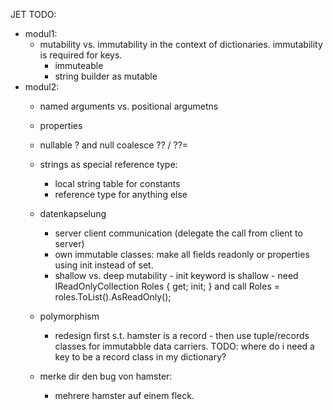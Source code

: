 JET TODO:
* modul1:
    * mutability vs. immutability in the context of dictionaries. immutability is required for keys.
        * immuteable
        * string builder as mutable
* modul2: 
    * named arguments vs. positional argumetns
    * properties 
    * nullable ? and null coalesce ?? / ??=
    * strings as special reference type: 
        * local string table for constants
        * reference type for anything else
    * datenkapselung
        * server client communication (delegate the call from client to server)
        * own immutable classes: make all fields readonly or properties using init instead of set. 
        * shallow vs. deep mutability - init keyword is shallow - need IReadOnlyCollection<string> Roles { get; init; } and call Roles = roles.ToList().AsReadOnly();
    * polymorphism
        * redesign first s.t. hamster is a record - then use tuple/records classes for immutabble data carriers. 
        TODO: where do i need a key to be a record class in my dictionary?

    * merke dir den bug von hamster:
        * mehrere hamster auf einem fleck.